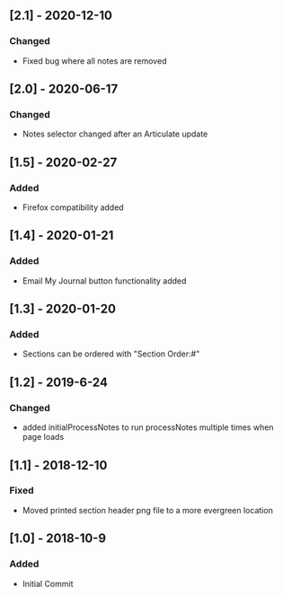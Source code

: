 ## [2.1] - 2020-12-10
### Changed
- Fixed bug where all notes are removed


## [2.0] - 2020-06-17
### Changed
- Notes selector changed after an Articulate update


## [1.5] - 2020-02-27
### Added
- Firefox compatibility added


## [1.4] - 2020-01-21
### Added
- Email My Journal button functionality added


## [1.3] - 2020-01-20
### Added
- Sections can be ordered with "Section Order:#"


## [1.2] - 2019-6-24
### Changed
- added initialProcessNotes to run processNotes multiple times when page loads


## [1.1] - 2018-12-10
### Fixed
- Moved printed section header png file to a more evergreen location


## [1.0] - 2018-10-9
### Added
- Initial Commit
